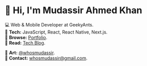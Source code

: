# 👋 Hi, I'm Mudassir Ahmed Khan

💻 Web & Mobile Developer at GeekyAnts.  
🚀 **Tech:** JavaScript, React, React Native, Next.js.  
💼 **Browse:** [Portfolio](https://whosmudassir.vercel.app/).  
📝 **Read:** [Tech Blog](https://whosmudassir.hashnode.dev/).

🎨 **Art:** [@whosmudassir](https://www.instagram.com/whosmudassir/).  
📧 **Contact:** whosmudassir@gmail.com.
